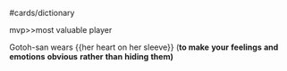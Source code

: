 #cards/dictionary 

mvp>>most valuable player <!--SR:!2024-05-06,70,272-->

Gotoh-san wears {{her heart on her sleeve}} (**to make** **your** **feelings** **and** **emotions** **obvious** **rather** **than** **hiding** **them)** <!--SR:!2024-05-08,72,270--> 